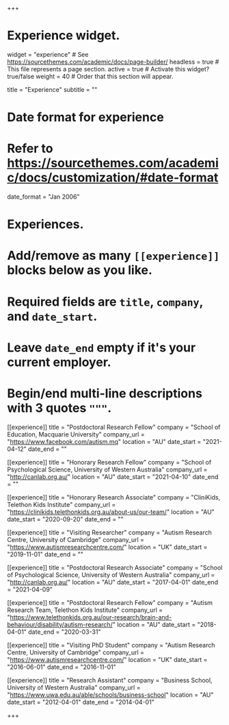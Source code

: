 +++
# Experience widget.
widget = "experience"  # See https://sourcethemes.com/academic/docs/page-builder/
headless = true  # This file represents a page section.
active = true  # Activate this widget? true/false
weight = 40  # Order that this section will appear.

title = "Experience"
subtitle = ""

# Date format for experience
#   Refer to https://sourcethemes.com/academic/docs/customization/#date-format
date_format = "Jan 2006"

# Experiences.
#   Add/remove as many `[[experience]]` blocks below as you like.
#   Required fields are `title`, `company`, and `date_start`.
#   Leave `date_end` empty if it's your current employer.
#   Begin/end multi-line descriptions with 3 quotes `"""`.
[[experience]]
  title = "Postdoctoral Research Fellow"
  company = "School of Education, Macquarie University"
  company_url = "https://www.facebook.com/autism.mq"
  location = "AU"
  date_start = "2021-04-12"
  date_end = ""
  
[[experience]]
  title = "Honorary Research Fellow"
  company = "School of Psychological Science, University of Western Australia"
  company_url = "http://canlab.org.au/"
  location = "AU"
  date_start = "2021-04-10"
  date_end = ""

[[experience]]
  title = "Honorary Research Associate"
  company = "CliniKids, Telethon Kids Institute"
  company_url = "https://clinikids.telethonkids.org.au/about-us/our-team/"
  location = "AU"
  date_start = "2020-09-20"
  date_end = ""
  
[[experience]]
  title = "Visiting Researcher"
  company = "Autism Research Centre, University of Cambridge"
  company_url = "https://www.autismresearchcentre.com/"
  location = "UK"
  date_start = "2019-11-01"
  date_end = ""

[[experience]]
  title = "Postdoctoral Research Associate"
  company = "School of Psychological Science, University of Western Australia"
  company_url = "http://canlab.org.au/"
  location = "AU"
  date_start = "2017-04-01"
  date_end = "2021-04-09"

[[experience]]
  title = "Postdoctoral Research Fellow"
  company = "Autism Research Team, Telethon Kids Institute"
  company_url = "https://www.telethonkids.org.au/our-research/brain-and-behaviour/disability/autism-research/"
  location = "AU"
  date_start = "2018-04-01"
  date_end = "2020-03-31"

[[experience]]
  title = "Visiting PhD Student"
  company = "Autism Research Centre, University of Cambridge"
  company_url = "https://www.autismresearchcentre.com/"
  location = "UK"
  date_start = "2016-06-01"
  date_end = "2016-11-01"
  
[[experience]]
  title = "Research Assistant"
  company = "Business School, University of Western Australia"
  company_url = "https://www.uwa.edu.au/able/schools/business-school"
  location = "AU"
  date_start = "2012-04-01"
  date_end = "2014-04-01"

+++
